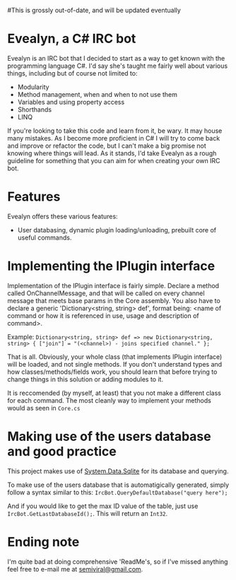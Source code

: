 #This is grossly out-of-date, and will be updated eventually

# Evealyn, a C# IRC bot
Evealyn is an IRC bot that I decided to start as a way to get known with the programming language C#. I'd say she's taught me fairly well about various things, including but of course not limited to:
- Modularity
- Method management, when and when to not use them
- Variables and using property access
- Shorthands
- LINQ

If you're looking to take this code and learn from it, be wary. It may house many mistakes. As I become more proficient in C# I will try to come back and improve or refactor the code, but I can't make a big promise not knowing where things will lead. As it stands, I'd take Evealyn as a rough guideline for something that you can aim for when creating your own IRC bot.

# Features
Evealyn offers these various features:
- User databasing, dynamic plugin loading/unloading, prebuilt core of useful commands.

# Implementing the IPlugin interface
Implementation of the IPlugin interface is fairly simple. Declare a method called OnChannelMessage, and that will be called on every channel message that meets base params in the Core assembly. You also have to declare a generic 'Dictionary<string, string> def', format being: <name of command or how it is referenced in use, usage and description of command>.

Example: `Dictionary<string, string> def => new Dictionary<string, string> { ["join"] = "(<channel>) - joins specified channel." };`

That is all. Obviously, your whole class (that implements IPlugin interface) will be loaded, and not single methods. If you don't understand types and how classes/methods/fields work, you should learn that before trying to change things in this solution or adding modules to it.

It is reccomended (by myself, at least) that you not make a different class for each command. The most cleanly way to implement your methods would as seen in `Core.cs`

# Making use of the users database and good practice
This project makes use of [System.Data.Sqlite](https://system.data.sqlite.org/) for its database and querying.

To make use of the users database that is automatigically generated, simply follow a syntax similar to this:
`IrcBot.QueryDefaultDatabase("query here");`

And if you would like to get the max ID value of the table, just use `IrcBot.GetLastDatabaseId();`. This will return an `Int32`.

# Ending note
I'm quite bad at doing comprehensive 'ReadMe's, so if I've missed anything feel free to e-mail me at semiviral@gmail.com.
